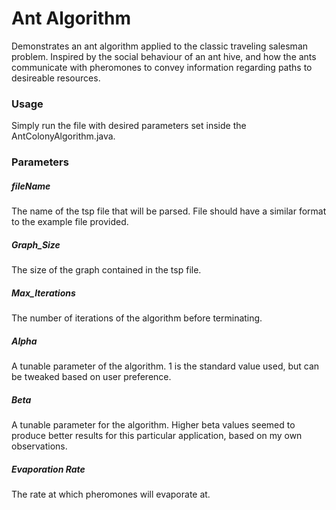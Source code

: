 # Ant Algorithm

Demonstrates an ant algorithm applied to the classic traveling salesman problem. Inspired by the social behaviour of an ant hive, and how the ants communicate with pheromones to convey information regarding paths to desireable resources.

### Usage

Simply run the file with desired parameters set inside the AntColonyAlgorithm.java.

### Parameters

##### fileName

The name of the tsp file that will be parsed. File should have a similar format to the example file provided.

##### Graph_Size

The size of the graph contained in the tsp file.

##### Max_Iterations

The number of iterations of the algorithm before terminating.

##### Alpha

A tunable parameter of the algorithm. 1 is the standard value used, but can be tweaked based on user preference.

##### Beta

A tunable parameter for the algorithm. Higher beta values seemed to produce better results for this particular application, based on my own observations.

##### Evaporation Rate

The rate at which pheromones will evaporate at.

